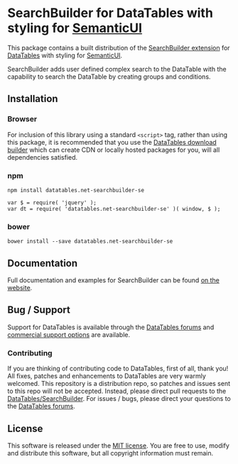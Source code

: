 # SearchBuilder for DataTables with styling for [SemanticUI](https://semantic-ui.com/)

This package contains a built distribution of the [SearchBuilder extension](https://datatables.net/extensions/SearchBuilder) for [DataTables](https://datatables.net/) with styling for [SemanticUI](https://semantic-ui.com/).

SearchBuilder adds user defined complex search to the DataTable with the capability to search the DataTable by creating groups and conditions.


## Installation

### Browser

For inclusion of this library using a standard `<script>` tag, rather than using this package, it is recommended that you use the [DataTables download builder](//datatables.net/download) which can create CDN or locally hosted packages for you, will all dependencies satisfied.

### npm

```
npm install datatables.net-searchbuilder-se
```

```
var $ = require( 'jquery' );
var dt = require( 'datatables.net-searchbuilder-se' )( window, $ );
```

### bower

```
bower install --save datatables.net-searchbuilder-se
```



## Documentation

Full documentation and examples for SearchBuilder can be found [on the website](https://datatables.net/extensions/searchbuilder).


## Bug / Support

Support for DataTables is available through the [DataTables forums](//datatables.net/forums) and [commercial support options](//datatables.net/support) are available.


### Contributing

If you are thinking of contributing code to DataTables, first of all, thank you! All fixes, patches and enhancements to DataTables are very warmly welcomed. This repository is a distribution repo, so patches and issues sent to this repo will not be accepted. Instead, please direct pull requests to the [DataTables/SearchBuilder](http://github.com/DataTables/SearchBuilder). For issues / bugs, please direct your questions to the [DataTables forums](//datatables.net/forums).


## License

This software is released under the [MIT license](//datatables.net/license). You are free to use, modify and distribute this software, but all copyright information must remain.

